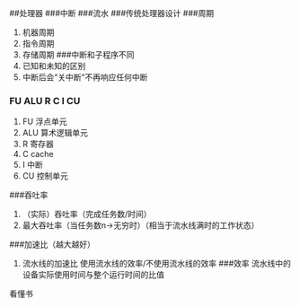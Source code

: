 ##处理器
###中断
###流水
###传统处理器设计
###周期
1. 机器周期
2. 指令周期
3. 存储周期
###中断和子程序不同
1. 已知和未知的区别
2. 中断后会“关中断“不再响应任何中断

### FU ALU R C I CU
1. FU 浮点单元
2. ALU 算术逻辑单元
3. R 寄存器
4. C cache
5. I 中断
6. CU 控制单元

###吞吐率
1. （实际）吞吐率（完成任务数/时间）
2. 最大吞吐率（当任务数n->无穷时）（相当于流水线满时的工作状态）

###加速比（越大越好）
1. 流水线的加速比
使用流水线的效率/不使用流水线的效率
###效率
流水线中的设备实际使用时间与整个运行时间的比值

看懂书